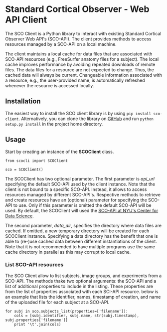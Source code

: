 Standard Cortical Observer - Web API Client
===========================================

The SCO Client is a Python library to interact with existing Standard Cortical Observer Web API's (SCO-API). The client provides methods to access resources managed by a SCO-API on a local machine.

The client maintains a local cache for data files that are associated with SCO-API resources (e.g., FreeSurfer anatomy files for a subject). The local cache improves performance by avoiding repeated downloads of remote files. The data files for a resource are not expected to change. Thus, the cached data will always be current. Changeable information associated with a resource, e.g., the user-provided name, is automatically refreshed whenever the resource is accessed locally.


Installation
------------

The easiest way to install the SCO client library is by using `pip install sco-client`. Alternatively, you can clone the library on [GitHub](https://github.com/heikomuller/sco-client)  and run `python setup.py install` in the project home directory.


Usage
-----

Start by creating an instance of the **SCOClient** class.

```
from scocli import SCOClient

sco = SCOClient()
```

The SCOClient has two optional parameter. The first parameter is *api_url* specifying the default SCO-API used by the client instance. Note that the client is not bound to a specific SCO-API. Instead, it allows to access resources managed by different SCO-API's. Respective methods to retrieve and create resources have an (optional) parameter for specifying the SCO-API to use. Only if this parameter is omitted the default SCO-API will be used. By default, the SCOClient will used the [SCO-API at NYU's Center for Data Science](http://cds-swg1.cims.nyu.edu:5050/sco-server/api/v1).

The second parameter, *data_dir*, specifies the directory where data files are cached. If omitted, a new temporary directory will be created for each SCOClient instance. Specifying a data directory has the benefit that one is able to (re-)use cached data between different instantiations of the client. Note that it is not recommended to have multiple programs use the same cache directory in parallel as this may corrupt to local cache.

### List SCO-API resources

The SCO Client allow to list subjects, image groups, and experiments from a SCO-API. The methods thake two optional arguments: the SCO-API and a list of additional properties to include in the listing. These properties are from the list of properties associated with each SCI-API resource. below is an example that lists the identifier, names, timestamp of creation, and name of the uploaded file for each subject at a SCO-API.

```
for subj in sco.subjects_list(properties=['filename']):
    cols = [subj.identifier, subj.name, str(subj.timestamp), subj.properties['filename']]
    print '\t'.join(cols)
```
